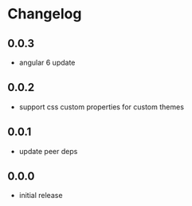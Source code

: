# Changelog

## 0.0.3
- angular 6 update

## 0.0.2
- support css custom properties for custom themes

## 0.0.1
- update peer deps

## 0.0.0
- initial release